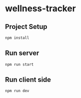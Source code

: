 # wellness-tracker

## Project Setup

```sh
npm install
```

## Run server
```sh
npm run start
```

## Run client side
```sh
npm run dev
```